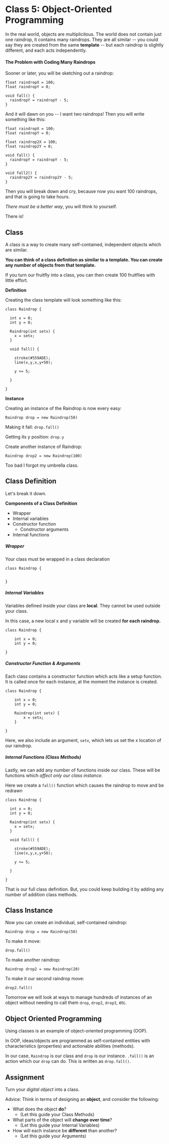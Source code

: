 # Class 5: Object-Oriented Programming

In the real world, objects are multiplicitous. The world does not contain just one raindrop, it contains many raindrops. They are all similar -- you could say they are created from the same **template** -- but each raindrop is slightly different, and each acts independently.

#### The Problem with Coding Many Raindrops

Sooner or later, you will be sketching out a raindrop:

```
float raindropX = 100;
float raindropY = 0;

void fall() {
  raindropY = raindropY - 5;
}

```

And it will dawn on you -- I want two raindrops! Then you will write something like this:

```
float raindropX = 100;
float raindropY = 0;

float raindrop2X = 100;
float raindrop2Y = 0;

void fall() {
  raindropY = raindropY - 5;
}

void fall2() {
  raindrop2Y = raindrop2Y - 5;
}

```

Then you will break down and cry, because now you want 100 raindrops, and that is going to take hours.

*There must be a better way*, you will think to yourself. 

There is!


## Class

A class is a way to create many self-contained, independent objects which are similar.

**You can think of a class definition as similar to a template. You can create any number of objects from that template.**

If you turn our fruitfly into a class, you can then create 100 fruitflies with little effort.

**Definition**

Creating the class template will look something like this:

```
class Raindrop {
  
  int x = 0;
  int y = 0;
  
  Raindrop(int setx) {
    x = setx;
  }
  
  void fall() {
  
    stroke(#559ADE);
    line(x,y,x,y+50);
    
    y += 5;
     
  }
  
}

```

**Instance**

Creating an instance of the Raindrop is now every easy:

```
Raindrop drop = new Raindrop(50)
```

Making it fall:  `drop.fall()`

Getting its y position:   `drop.y`

Create another instance of Raindrop:

```
Raindrop drop2 = new Raindrop(100)
```

Too bad I forgot my umbrella class.

## Class Definition

Let's break it down.

**Components of a Class Definition**

- Wrapper
- Internal variables
- Constructor function
	- Constructor arguments
- Internal functions

##### Wrapper

Your class must be wrapped in a class declaration

```
class Raindrop {


}

```

##### Internal Variables

Variables defined inside your class are **local**. They cannot be used outside your class.  

In this case, a new local x and y variable will be created **for each raindrop.**

```
class Raindrop {

	int x = 0;
    int y = 0;

}

```



##### Constructor Function & Arguments

Each class contains a constructor function which acts like a setup function. It is called once for each instance, at the moment the instance is created.

```
class Raindrop {

	int x = 0;
    int y = 0;

	Raindrop(int setx) {
   		x = setx;
  	}
  	
}

```

Here, we also include an argument, `setx`, which lets us set the x location of our raindrop.

##### Internal Functions (Class Methods)

Lastly, we can add any number of functions inside our class. These will be functions which *affect only our class instance*.

Here we create a `fall()` function which causes the raindrop to move and be redrawn


```
class Raindrop {
  
  int x = 0;
  int y = 0;
  
  Raindrop(int setx) {
    x = setx;
  }
  
  void fall() {
  
    stroke(#559ADE);
    line(x,y,x,y+50);
    
    y += 5;
     
  }
  
}

```

That is our full class definition. But, you could keep building it by adding any number of addition class methods.


## Class Instance

Now you can create an individual, self-contained raindrop:

```
Raindrop drop = new Raindrop(50)
```

To make it move:

```
drop.fall()
```

To make another raindrop:

```
Raindrop drop2 = new Raindrop(20)
```

To make it our second raindrop move:

```
drop2.fall()
```

Tomorrow we will look at ways to manage hundreds of instances of an object without needing to call them `drop`, `drop2`, `drop3`, etc.

## Object Oriented Programming

Using classes is an example of object-oriented programming (OOP).

In OOP, ideas/objects are programmed as self-contained entities with characteristics (properties) and actionable abilities (methods). 

In our case, `Raindrop` is our class and `drop` is our instance. `.fall()` is an action which our `drop` can do. This is written as `drop.fall()`.



## Assignment

Turn your *digital object* into a class.

Advice: Think in terms of designing an **object**, and consider the following:

- What does the object **do**? 
	- (Let this guide your Class Methods)
- What parts of the object will **change over time**?
	- (Let this guide your Internal Variables) 
- How will each instance be **different** than another? 
	- (Let this guide your Arguments)





